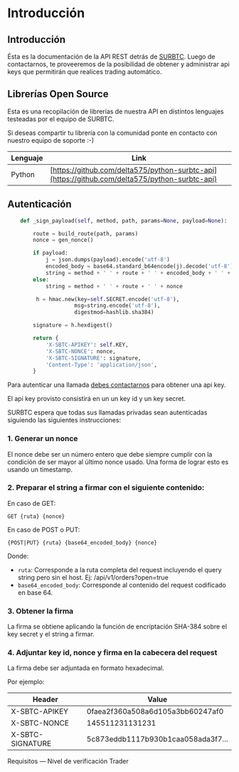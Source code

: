 # Introducción

## Introducción

Ésta es la documentación de la API REST detrás de [SURBTC](https://www.surbtc.com). Luego de contactarnos, te proveeremos de la posibilidad de obtener y administrar api keys que permitirán que realices trading automático.

## Librerías Open Source

Esta es una recopilación de librerías de nuestra API en distintos lenguajes testeadas por el equipo de SURBTC.

Si deseas compartir tu librería con la comunidad ponte en contacto con nuestro equipo de soporte :-)

Lenguaje | Link
--------- | -----------
Python | [https://github.com/delta575/python-surbtc-api](https://github.com/delta575/python-surbtc-api)

## Autenticación

```python
    def _sign_payload(self, method, path, params=None, payload=None):

        route = build_route(path, params)
        nonce = gen_nonce()

        if payload:
            j = json.dumps(payload).encode('utf-8')
            encoded_body = base64.standard_b64encode(j).decode('utf-8')
            string = method + ' ' + route + ' ' + encoded_body + ' ' + nonce
        else:
            string = method + ' ' + route + ' ' + nonce

         h = hmac.new(key=self.SECRET.encode('utf-8'),
                     msg=string.encode('utf-8'),
                     digestmod=hashlib.sha384)

        signature = h.hexdigest()

        return {
            'X-SBTC-APIKEY': self.KEY,
            'X-SBTC-NONCE': nonce,
            'X-SBTC-SIGNATURE': signature,
            'Content-Type': 'application/json',
        }
```

Para autenticar una llamada [debes contactarnos](http://www.surbtc.com) para obtener una api key.

El api key provisto consistirá en un un key id y un key secret.

SURBTC espera que todas sus llamadas privadas sean autenticadas siguiendo las siguientes instrucciones:

### 1. Generar un nonce
El nonce debe ser un número entero que debe siempre cumplir con la condición de ser mayor al último nonce usado. Una forma de lograr esto es usando un timestamp.

### 2. Preparar el string a firmar con el siguiente contenido:
En caso de GET:

`GET {ruta} {nonce}`

En caso de POST o PUT:

`{POST|PUT} {ruta} {base64_encoded_body} {nonce}`

Donde:

- <code>ruta</code>: Corresponde a la ruta completa del request incluyendo el query string pero sin el host. Ej: /api/v1/orders?open=true
- <code>base64_encoded_body</code>: Corresponde al contenido del request codificado en base 64.

### 3. Obtener la firma
La firma se obtiene aplicando la función de encriptación SHA-384 sobre el key secret y el string a firmar.


### 4. Adjuntar key id, nonce y firma en la cabecera del request
La firma debe ser adjuntada en formato hexadecimal.

Por ejemplo:

Header | Value
--------- | -----------
X-SBTC-APIKEY | 0faea2f360a508a6d105a3bb60247af0
X-SBTC-NONCE  | 145511231131231
X-SBTC-SIGNATURE  | 5c873eddb1117b930b1caa058ada3f7...


<aside class="notice">
Requisitos — Nivel de verificación Trader
</aside>